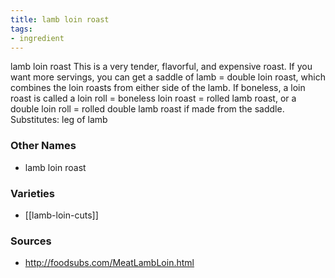 ```yaml
---
title: lamb loin roast
tags:
- ingredient
---
```

lamb loin roast This is a very tender, flavorful, and expensive roast. If you want more servings, you can get a saddle of lamb = double loin roast, which combines the loin roasts from either side of the lamb. If boneless, a loin roast is called a loin roll = boneless loin roast = rolled lamb roast, or a double loin roll = rolled double lamb roast if made from the saddle. Substitutes: leg of lamb

### Other Names

* lamb loin roast

### Varieties

* [[lamb-loin-cuts]]

### Sources
* http://foodsubs.com/MeatLambLoin.html
